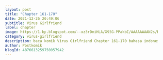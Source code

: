 ```yaml
---
layout: post 
title: "Chapter 161-170"
date: 2021-12-26 20:49:06
subtitle: Virus Girlfriend
label: chapter
image: https://1.bp.blogspot.com/--xz3rDmiHLA/X95G-PPakbI/AAAAAAAAN2s/Nj6id6FidBU6igik45EJ-Z_Q4-yqgX7FQCLcBGAsYHQ/s72-c/my-girlfriend-is-a-zombie-193x278.webp
category: virus-girlfriend
description: baca komik Virus Girlfriend Chapter 161-170 bahasa indonesia 
author: Postkomik
blogId: 4876613259750057942
---
```

